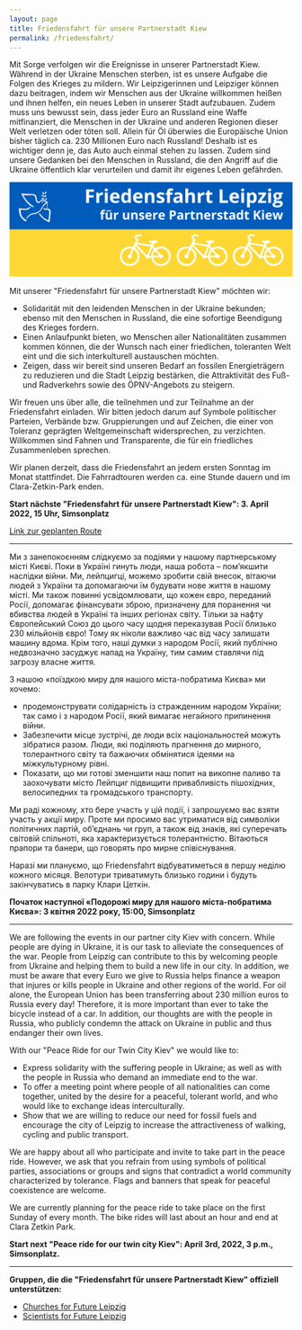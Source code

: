 ```yaml
---
layout: page
title: Friedensfahrt für unsere Partnerstadt Kiew
permalink: /friedensfahrt/
---
```


Mit Sorge verfolgen wir die Ereignisse in unserer Partnerstadt Kiew. Während in der Ukraine Menschen sterben, ist es unsere Aufgabe die Folgen des Krieges 
zu mildern. Wir Leipzigerinnen und Leipziger können dazu beitragen, indem wir Menschen aus der Ukraine willkommen heißen und ihnen helfen, ein neues Leben 
in unserer Stadt aufzubauen. Zudem muss uns bewusst sein, dass jeder Euro an Russland eine Waffe mitfinanziert, die Menschen in der Ukraine und anderen 
Regionen dieser Welt verletzen oder töten soll. Allein für Öl überwies die Europäische Union bisher täglich ca. 230 Millionen Euro nach Russland! 
Deshalb ist es wichtiger denn je, das Auto auch einmal stehen zu lassen. Zudem sind unsere Gedanken bei den Menschen in Russland, die den Angriff auf 
die Ukraine öffentlich klar verurteilen und damit ihr eigenes Leben gefährden.

<p align="center">
<img src="/images/Friedensfahrt.png"> 
</p>  

Mit unserer "Friedensfahrt für unsere Partnerstadt Kiew" möchten wir:
<ul>
<li>Solidarität mit den leidenden Menschen in der Ukraine bekunden; ebenso mit den Menschen in Russland, die eine sofortige Beendigung des Krieges fordern.</li>
<li>Einen Anlaufpunkt bieten, wo Menschen aller Nationalitäten zusammen kommen können, die der Wunsch nach einer friedlichen, toleranten Welt eint und die sich 
  interkulturell austauschen möchten.</li>
<li>Zeigen, dass wir bereit sind unseren Bedarf an fossilen Energieträgern zu reduzieren und die Stadt Leipzig bestärken, die Attraktivität des Fuß- und 
  Radverkehrs sowie des ÖPNV-Angebots zu steigern.</li>
</ul>

Wir freuen uns über alle, die teilnehmen und zur Teilnahme an der Friedensfahrt einladen. Wir bitten jedoch darum auf Symbole politischer Parteien, Verbände bzw. Gruppierungen und auf Zeichen, die einer von Toleranz geprägten Weltgemeinschaft widersprechen, zu verzichten. Willkommen sind Fahnen und Transparente, die für ein friedliches Zusammenleben sprechen.
 
Wir planen derzeit, dass die Friedensfahrt an jedem ersten Sonntag im Monat stattfindet. Die Fahrradtouren werden ca. eine Stunde dauern und im Clara-Zetkin-Park enden. 

<b>Start nächste "Friedensfahrt für unsere Partnerstadt Kiew": 3. April 2022, 15 Uhr, Simsonplatz</b>

<a href="https://maps.openrouteservice.org/#/directions/Harkortstra%C3%9Fe,Leipzig,SN,Deutschland/Riemannstra%C3%9Fe%2029b,Leipzig,SN,Deutschland/Karl-Liebknecht-Stra%C3%9Fe,Leipzig,SN,Deutschland/Karl-Liebknecht-Stra%C3%9Fe,Leipzig,SN,Deutschland/Arno-Nitzsche-%2FArthur-Hoffmann-Stra%C3%9Fe%20(EH),Leipzig,SN,Deutschland/An%20der%20Tabaksm%C3%BChle,Leipzig,SN,Deutschland/Riebeckstra%C3%9Fe%2051,Leipzig,SN,Deutschland/T%C3%A4ubchenweg%2090,Leipzig,SN,Deutschland/Grimmaischer%20Steinweg%203,Leipzig,SN,Deutschland/Anton-Bruckner-Allee,Leipzig,SN,Deutschland/data/55,130,32,198,15,97,4,224,38,9,96,59,2,24,5,192,166,6,113,0,184,64,70,0,152,3,160,25,128,118,0,24,3,102,160,78,0,56,1,103,220,219,78,160,26,1,89,243,52,210,133,201,214,175,128,119,6,164,232,6,226,38,92,135,22,229,9,213,45,201,131,9,60,248,10,41,95,55,67,133,7,213,146,66,154,202,133,11,168,221,82,131,46,188,202,18,107,105,169,86,247,63,83,63,52,165,57,51,53,58,168,130,190,54,153,62,13,29,43,147,62,165,19,19,31,133,29,43,28,71,135,183,61,36,103,190,146,107,55,33,3,33,31,139,24,136,183,37,41,18,115,3,3,46,126,27,130,189,29,7,165,17,89,85,149,40,147,53,43,149,135,46,77,185,55,48,133,62,45,24,215,66,139,37,53,82,157,57,46,90,181,56,254,3,24,183,13,74,73,100,181,13,70,216,218,97,10,227,177,85,84,141,62,10,125,189,33,21,147,49,165,29,24,202,254,29,44,118,90,71,96,147,8,39,4,1,0,0,58,161,224,16,68,54,7,10,0,1,121,64,0,182,184,3,32,56,29,0,128,0,205,224,0,27,116,46,4,11,6,131,192,0,110,72,0,57,128,22,140,12,134,128,2,64,168,244,58,61,13,7,66,32,192,184,188,51,50,15,15,132,179,96,232,88,8,0,11,232,42,0" target="blank">Link zur geplanten Route</a>

<hr>

Ми з занепокоєнням слідкуємо за подіями у нашому партнерському місті Києві. Поки в Україні гинуть люди, наша робота – пом’якшити наслідки війни. Ми, лейпцигці, можемо зробити свій внесок, вітаючи людей з України та допомагаючи їм будувати нове життя в нашому місті. Ми також повинні усвідомлювати, що кожен євро, переданий Росії, допомагає фінансувати зброю, призначену для поранення чи вбивства людей в Україні та інших регіонах світу. Тільки за нафту Європейський Союз до цього часу щодня переказував Росії близько 230 мільйонів євро! Тому як ніколи важливо час від часу залишати машину вдома. Крім того, наші думки з народом Росії, який публічно недвозначно засуджує напад на Україну, тим самим ставлячи під загрозу власне життя. 

З нашою «поїздкою миру для нашого міста-побратима Києва» ми хочемо:
<ul>
<li>продемонструвати солідарність із стражденним народом України; так само і з народом Росії, який вимагає негайного припинення війни.</li>
<li>Забезпечити місце зустрічі, де люди всіх національностей можуть зібратися разом. Люди, які поділяють прагнення до мирного, толерантного світу та бажаючих обмінятися ідеями на міжкультурному рівні.</li>
<li>Показати, що ми готові зменшити наш попит на викопне паливо та заохочувати місто Лейпциг підвищити привабливість пішохідних, велосипедних та громадського транспорту.</li> 
</ul>

Ми раді кожному, хто бере участь у цій події, і запрошуємо вас взяти участь у акції миру. Проте ми просимо вас утриматися від символіки політичних партій, об’єднань чи груп, а також від знаків, які суперечать світовій спільноті, яка характеризується толерантністю. Вітаються прапори та банери, що говорять про мирне співіснування.

Наразі ми плануємо, що Friedensfahrt відбуватиметься в першу неділю кожного місяця. Велотури триватимуть близько години і будуть закінчуватись в парку Клари Цеткін.

<b>Початок наступної «Подорожі миру для нашого міста-побратима Києва»: 3 квітня 2022 року, 15:00, Simsonplatz</b>
  
<hr>

We are following the events in our partner city Kiev with concern. While people are dying in Ukraine, it is our task to alleviate the consequences of the war. People from Leipzig can contribute to this by welcoming people from Ukraine and helping them to build a new life in our city. In addition, we must be aware that every Euro we give to Russia helps finance a weapon that injures or kills people in Ukraine and other regions of the world. For oil alone, the European Union has been transferring about 230 million euros to Russia every day! Therefore, it is more important than ever to take the bicycle instead of a car. In addition, our thoughts are with the people in Russia, who publicly condemn the attack on Ukraine in public and thus endanger their own lives.

With our "Peace Ride for our Twin City Kiev" we would like to:
<ul>
<li>Express solidarity with the suffering people in Ukraine; as well as with the people in Russia who demand an immediate end to the war.</li>
<li>To offer a meeting point where people of all nationalities can come together, united by the desire for a peaceful, tolerant world, and who would like to exchange ideas interculturally.</li>
<li>Show that we are willing to reduce our need for fossil fuels and encourage the city of Leipzig to increase the attractiveness of walking, cycling and public transport.</li>
</ul>

We are happy about all who participate and invite to take part in the peace ride. However, we ask that you refrain from using symbols of political parties, associations or groups and signs that contradict a world community characterized by tolerance. Flags and banners that speak for peaceful coexistence are welcome.

We are currently planning for the peace ride to take place on the first Sunday of every month. The bike rides will last about an hour and end at Clara Zetkin Park. 

<b>Start next "Peace ride for our twin city Kiev": April 3rd, 2022, 3 p.m., Simsonplatz.</b>

<hr>

<b>Gruppen, die die "Friedensfahrt für unsere Partnerstadt Kiew" offiziell unterstützen:</b>
<br>

<ul>
<li><a href="https://www.instagram.com/cffleipzig/" target="blank">Churches for Future Leipzig</a></li>
<li><a href="https://s4f-leipzig.de/" target="blank">Scientists for Future Leipzig</a></li>
</ul>
